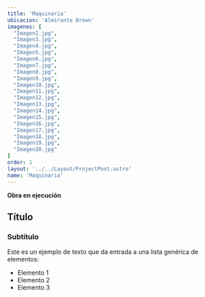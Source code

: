 ```yaml
---
title: 'Maquinaria'
ubicacion: 'Almirante Brown'
imagenes: [
  "Imagen2.jpg",
  "Imagen3.jpg",
  "Imagen4.jpg",
  "Imagen5.jpg",
  "Imagen6.jpg",
  "Imagen7.jpg",
  "Imagen8.jpg",
  "Imagen9.jpg",
  "Imagen10.jpg",
  "Imagen11.jpg",
  "Imagen12.jpg",
  "Imagen13.jpg",
  "Imagen14.jpg",
  "Imagen15.jpg",
  "Imagen16.jpg",
  "Imagen17.jpg",
  "Imagen18.jpg",
  "Imagen19.jpg",
  "Imagen20.jpg"
]
order: 1
layout: '../../Layout/ProjectPost.astro'
name: 'Maquinaria'
---
```

**Obra en ejecución**


## Título
### Subtítulo
Este es un ejemplo de texto que da entrada a 
una lista genérica de elementos:
- Elemento 1
- Elemento 2
- Elemento 3